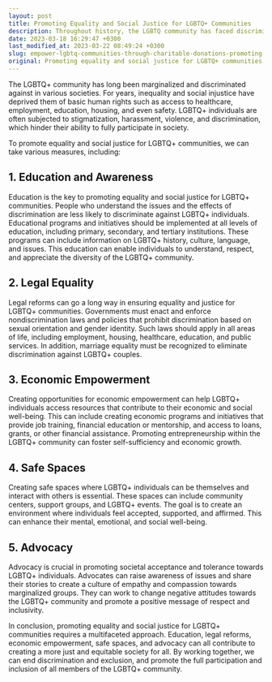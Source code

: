 ```yaml
---
layout: post
title: Promoting Equality and Social Justice for LGBTQ+ Communities
description: Throughout history, the LGBTQ community has faced discrimination and marginalization in many societies. They have been denied basic human rights such as healthcare, employment, education, housing, and safety due to social injustice and inequality. LGBTQ individuals are often subjected to stigmatization, discrimination, harassment, and violence, which prevent them from fully participating in society.
date: 2023-03-18 16:29:47 +0300
last_modified_at: 2023-03-22 08:49:24 +0300
slug: empower-lgbtq-communities-through-charitable-donations-promoting-equality-and-social-justice
original: Promoting equality and social justice for LGBTQ+ communities
---
```

The LGBTQ+ community has long been marginalized and discriminated against in various societies. For years, inequality and social injustice have deprived them of basic human rights such as access to healthcare, employment, education, housing, and even safety. LGBTQ+ individuals are often subjected to stigmatization, harassment, violence, and discrimination, which hinder their ability to fully participate in society.

To promote equality and social justice for LGBTQ+ communities, we can take various measures, including:

## 1\. Education and Awareness

Education is the key to promoting equality and social justice for LGBTQ+ communities. People who understand the issues and the effects of discrimination are less likely to discriminate against LGBTQ+ individuals. Educational programs and initiatives should be implemented at all levels of education, including primary, secondary, and tertiary institutions. These programs can include information on LGBTQ+ history, culture, language, and issues. This education can enable individuals to understand, respect, and appreciate the diversity of the LGBTQ+ community.

## 2\. Legal Equality

Legal reforms can go a long way in ensuring equality and justice for LGBTQ+ communities. Governments must enact and enforce nondiscrimination laws and policies that prohibit discrimination based on sexual orientation and gender identity. Such laws should apply in all areas of life, including employment, housing, healthcare, education, and public services. In addition, marriage equality must be recognized to eliminate discrimination against LGBTQ+ couples.

## 3\. Economic Empowerment

Creating opportunities for economic empowerment can help LGBTQ+ individuals access resources that contribute to their economic and social well-being. This can include creating economic programs and initiatives that provide job training, financial education or mentorship, and access to loans, grants, or other financial assistance. Promoting entrepreneurship within the LGBTQ+ community can foster self-sufficiency and economic growth.

## 4\. Safe Spaces

Creating safe spaces where LGBTQ+ individuals can be themselves and interact with others is essential. These spaces can include community centers, support groups, and LGBTQ+ events. The goal is to create an environment where individuals feel accepted, supported, and affirmed. This can enhance their mental, emotional, and social well-being.

## 5\. Advocacy

Advocacy is crucial in promoting societal acceptance and tolerance towards LGBTQ+ individuals. Advocates can raise awareness of issues and share their stories to create a culture of empathy and compassion towards marginalized groups. They can work to change negative attitudes towards the LGBTQ+ community and promote a positive message of respect and inclusivity.

In conclusion, promoting equality and social justice for LGBTQ+ communities requires a multifaceted approach. Education, legal reforms, economic empowerment, safe spaces, and advocacy can all contribute to creating a more just and equitable society for all. By working together, we can end discrimination and exclusion, and promote the full participation and inclusion of all members of the LGBTQ+ community.